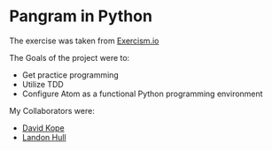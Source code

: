 # Pangram in Python

The exercise was taken from [Exercism.io](http://exercism.io/exercises/python/pangram/readme)

The Goals of the project were to:
* Get practice programming
* Utilize TDD
* Configure Atom as a functional Python programming environment

My Collaborators were:
* [David Kope](https://github.com/thekope)
* [Landon Hull](https://github.com/landonhull)
